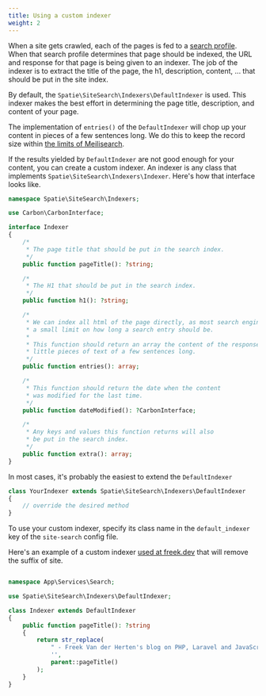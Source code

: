 ```yaml
---
title: Using a custom indexer
weight: 2
---
```


When a site gets crawled, each of the pages is fed to a [search profile](/docs/laravel-site-search/v1/basic-usage/using-a-search-profile). When that search profile determines that page should be indexed, the URL and response for that page is being given to an indexer. The job of the indexer is to extract the title of the page, the h1, description, content, ... that should be put in the site index.

By default, the `Spatie\SiteSearch\Indexers\DefaultIndexer` is used. This indexer makes the best effort in determining the page title, description, and content of your page.

The implementation of `entries()` of the `DefaultIndexer` will chop up your content in pieces of a few sentences long. We do this to keep the record size within [the limits of Meilisearch](https://docs.meilisearch.com/reference/features/known_limitations.html#design-limitations).

If the results yielded by `DefaultIndexer` are not good enough for your content, you can create a custom indexer. An indexer is any class that implements `Spatie\SiteSearch\Indexers\Indexer`. Here's how that interface looks like.

```php
namespace Spatie\SiteSearch\Indexers;

use Carbon\CarbonInterface;

interface Indexer
{
    /*
     * The page title that should be put in the search index.
     */
    public function pageTitle(): ?string;

    /*
     * The H1 that should be put in the search index.
     */
    public function h1(): ?string;

    /*
     * We can index all html of the page directly, as most search engines have
     * a small limit on how long a search entry should be.
     *
     * This function should return an array the content of the response chopped up in
     * little pieces of text of a few sentences long.
     */
    public function entries(): array;

    /*
     * This function should return the date when the content
     * was modified for the last time.
     */
    public function dateModified(): ?CarbonInterface;

    /*
     * Any keys and values this function returns will also
     * be put in the search index.
     */
    public function extra(): array;
}
```

In most cases, it's probably the easiest to extend the `DefaultIndexer`

```php
class YourIndexer extends Spatie\SiteSearch\Indexers\DefaultIndexer
{
    // override the desired method
}
```

To use your custom indexer, specify its class name in the `default_indexer` key of the  `site-search` config file.

Here's an example of a custom indexer [used at freek.dev](https://github.com/spatie/freek.dev/blob/3fdfc1ecc958be75563a3b54a72194c3a0c3e1ca/app/Services/Search/Indexer.php) that will remove the suffix of site.

```php

namespace App\Services\Search;

use Spatie\SiteSearch\Indexers\DefaultIndexer;

class Indexer extends DefaultIndexer
{
    public function pageTitle(): ?string
    {
        return str_replace(
            " - Freek Van der Herten's blog on PHP, Laravel and JavaScript",
            '',
            parent::pageTitle()
        );
    }
}
```
